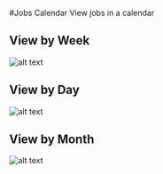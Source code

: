 #Jobs Calendar
View jobs in a calendar

## View by Week
![alt text](https://github.com/seizad/NexEnt/blob/master/pages/customer_portal/jobs_calendar/screenshots/calendar.PNG "Day View")

## View by Day
![alt text](https://github.com/seizad/NexEnt/blob/master/pages/customer_portal/jobs_calendar/screenshots/by_day.PNG "Day View")

## View by Month
![alt text](https://github.com/seizad/NexEnt/blob/master/pages/customer_portal/jobs_calendar/screenshots/by_month.PNG "Day View")
